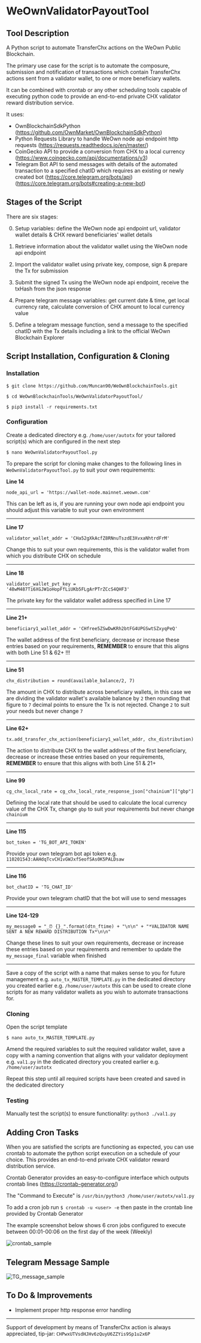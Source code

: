 # WeOwnValidatorPayoutTool

## Tool Description

A Python script to automate TransferChx actions on the WeOwn Public Blockchain.

The primary use case for the script is to automate the composure, submission and notification of transactions which contain TransferChx actions sent from a validator wallet, to one or more beneficiary wallets.

It can be combined with crontab or any other scheduling tools capable of executing python code to provide an end-to-end private CHX validator reward distribution service.

It uses:
* OwnBlockchainSdkPython (https://github.com/OwnMarket/OwnBlockchainSdkPython)
* Python Requests Library to handle WeOwn node api endpoint http requests (https://requests.readthedocs.io/en/master/)
* CoinGecko API to provide a conversion from CHX to a local currency (https://www.coingecko.com/api/documentations/v3)
* Telegram Bot API to send messages with details of the automated transaction to a specified chatID which requires an existing or newly created bot (https://core.telegram.org/bots/api) (https://core.telegram.org/bots#creating-a-new-bot)

## Stages of the Script

There are six stages:

0. Setup variables: define the WeOwn node api endpoint url, validator wallet details & CHX reward beneficiaries' wallet details

1. Retrieve information about the validator wallet using the WeOwn node api endpoint

2. Import the validator wallet using private key, compose, sign & prepare the Tx for submission

3. Submit the signed Tx using the WeOwn node api endpoint, receive the txHash from the json response

4. Prepare telegram message variables: get current date & time, get local currency rate, calculate conversion of CHX amount to local currency value

5. Define a telegram message function, send a message to the specified chatID with the Tx details including a link to the official WeOwn Blockchain Explorer

## Script Installation, Configuration & Cloning

### Installation

```
$ git clone https://github.com/Muncan90/WeOwnBlockchainTools.git
```

```
$ cd WeOwnBlockchainTools/WeOwnValidatorPayoutTool/
```

```
$ pip3 install -r requirements.txt
```

### Configuration

Create a dedicated directory e.g. `/home/user/autotx` for your tailored script(s) which are configured in the next step

```
$ nano WeOwnValidatorPayoutTool.py
```

To prepare the script for cloning make changes to the following lines in `WeOwnValidatorPayoutTool.py` to suit your own requirements:

**Line 14**

```
node_api_url = 'https://wallet-node.mainnet.weown.com'
```

This can be left as is, if you are running your own node api endpoint you should adjust this variable to suit your own environment

___

**Line 17**

```
validator_wallet_addr = 'CHa52gXkAcfZ8RNnuTszdE3XvxaNhtrdFrM'
```
Change this to suit your own requirements, this is the validator wallet from which you distribute CHX on schedule

___

**Line 18**

```
validator_wallet_pvt_key = '48wM487Ti6XGJW1oHopFfLiUKb5FLgArPTrZCcS4QHF3'
```

The private key for the validator wallet address specified in Line 17

___

**Line 21+**

```
beneficiary1_wallet_addr = 'CHfree5ZSwDwKRh2btFG4UPGSwtSZxyqPeQ'
```

The wallet address of the first beneficiary, decrease or increase these entries based on your requirements, **REMEMBER** to ensure that this aligns with both Line 51 & 62+ !!!

___

**Line 51**

```
chx_distribution = round(available_balance/2, 7)
```

The amount in CHX to distribute across beneficiary wallets, in this case we are dividing the validator wallet's available balance by `2` then rounding that figure to `7` decimal points to ensure the Tx is not rejected. Change `2` to suit your needs but never change `7`

___

**Line 62+**

```
tx.add_transfer_chx_action(beneficiary1_wallet_addr, chx_distribution)
```

The action to distribute CHX to the wallet address of the first beneficiary, decrease or increase these entries based on your requirements, **REMEMBER** to ensure that this aligns with both Line 51 & 21+

___

**Line 99**

```
cg_chx_local_rate = cg_chx_local_rate_response_json["chainium"]["gbp"]
```

Defining the local rate that should be used to calculate the local currency value of the CHX Tx, change `gbp` to suit your requirements but never change `chainium`

___

**Line 115**

```
bot_token = 'TG_BOT_API_TOKEN'
```

Provide your own telegram bot api token e.g. `110201543:AAHdqTcvCH1vGWJxfSeofSAs0K5PALDsaw`

___

**Line 116**

```
bot_chatID = 'TG_CHAT_ID'
```

Provide your own telegram chatID that the bot will use to send messages

___

**Line 124-129**

```
my_message0 = "_⏰ {}_".format(dtn_ftime) + "\n\n" + "*VALIDATOR NAME SENT A NEW REWARD DISTRIBUTION Tx*\n\n"
```

Change these lines to suit your own requirements, decrease or increase these entries based on your requirements and remember to update the `my_message_final` variable when finished

___

Save a copy of the script with a name that makes sense to you for future management e.g. `auto_tx_MASTER_TEMPLATE.py` in the dedicated directory you created earlier e.g. `/home/user/autotx` this can be used to create clone scripts for as many validator wallets as you wish to automate transactions for.

### Cloning

Open the script template

```
$ nano auto_tx_MASTER_TEMPLATE.py
```

Amend the required variables to suit the required validator wallet, save a copy with a naming convention that aligns with your validator deployment e.g. `val1.py` in the dedicated directory you created earlier e.g. `/home/user/autotx`

Repeat this step until all required scripts have been created and saved in the dedicated directory

### Testing

Manually test the script(s) to ensure functionality: `python3 ./val1.py`

## Adding Cron Tasks

When you are satisfied the scripts are functioning as expected, you can use crontab to automate the python script execution on a schedule of your choice. This provides an end-to-end private CHX validator reward distribution service.

Crontab Generator provides an easy-to-configure interface which outputs crontab lines (https://crontab-generator.org/)

The "Command to Execute" is `/usr/bin/python3 /home/user/autotx/val1.py` 

To add a cron job run `$ crontab -u <user> -e` then paste in the crontab line provided by Crontab Generator

The example screenshot below shows 6 cron jobs configured to execute between 00:01-00:06 on the first day of the week (Weekly)

![crontab_sample](crontab_sample.png)

## Telegram Message Sample

![TG_message_sample](TG_message_sample.png)

## To Do & Improvements

* Implement proper http response error handling

___

Support of development by means of TransferChx action is always appreciated, tip-jar: `CHPwxUTVsdHJHv6zQuyU6ZZYis9Sp1u2x6P` 